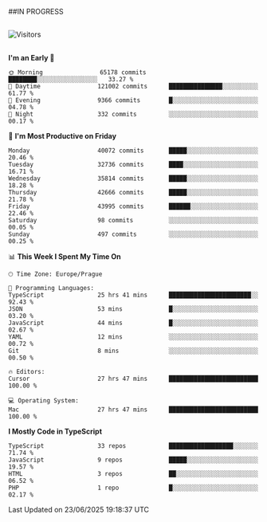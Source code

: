##IN PROGRESS
##
![Visitors](https://komarev.com/ghpvc/?username=petrbui&style=for-the-badge&label=Visitors+👀)



##
<!--
[![My GitHub stats](https://github-readme-stats.vercel.app/api?username=petrbui&theme=github_dark)](https://github.com/anuraghazra/github-readme-stats)

[![My wakatime stats](https://github-readme-stats.vercel.app/api/wakatime?username=petrbui&theme=github_dark)](https://github.com/anuraghazra/github-readme-stats)
-->
<!--START_SECTION:waka-->
**I'm an Early 🐤** 

```text
🌞 Morning                65178 commits       ████████░░░░░░░░░░░░░░░░░   33.27 % 
🌆 Daytime                121002 commits      ███████████████░░░░░░░░░░   61.77 % 
🌃 Evening                9366 commits        █░░░░░░░░░░░░░░░░░░░░░░░░   04.78 % 
🌙 Night                  332 commits         ░░░░░░░░░░░░░░░░░░░░░░░░░   00.17 % 
```
📅 **I'm Most Productive on Friday** 

```text
Monday                   40072 commits       █████░░░░░░░░░░░░░░░░░░░░   20.46 % 
Tuesday                  32736 commits       ████░░░░░░░░░░░░░░░░░░░░░   16.71 % 
Wednesday                35814 commits       █████░░░░░░░░░░░░░░░░░░░░   18.28 % 
Thursday                 42666 commits       █████░░░░░░░░░░░░░░░░░░░░   21.78 % 
Friday                   43995 commits       ██████░░░░░░░░░░░░░░░░░░░   22.46 % 
Saturday                 98 commits          ░░░░░░░░░░░░░░░░░░░░░░░░░   00.05 % 
Sunday                   497 commits         ░░░░░░░░░░░░░░░░░░░░░░░░░   00.25 % 
```


📊 **This Week I Spent My Time On** 

```text
🕑︎ Time Zone: Europe/Prague

💬 Programming Languages: 
TypeScript               25 hrs 41 mins      ███████████████████████░░   92.43 % 
JSON                     53 mins             █░░░░░░░░░░░░░░░░░░░░░░░░   03.20 % 
JavaScript               44 mins             █░░░░░░░░░░░░░░░░░░░░░░░░   02.67 % 
YAML                     12 mins             ░░░░░░░░░░░░░░░░░░░░░░░░░   00.72 % 
Git                      8 mins              ░░░░░░░░░░░░░░░░░░░░░░░░░   00.50 % 

🔥 Editors: 
Cursor                   27 hrs 47 mins      █████████████████████████   100.00 % 

💻 Operating System: 
Mac                      27 hrs 47 mins      █████████████████████████   100.00 % 
```

**I Mostly Code in TypeScript** 

```text
TypeScript               33 repos            ██████████████████░░░░░░░   71.74 % 
JavaScript               9 repos             █████░░░░░░░░░░░░░░░░░░░░   19.57 % 
HTML                     3 repos             ██░░░░░░░░░░░░░░░░░░░░░░░   06.52 % 
PHP                      1 repo              █░░░░░░░░░░░░░░░░░░░░░░░░   02.17 % 
```




 Last Updated on 23/06/2025 19:18:37 UTC
<!--END_SECTION:waka-->
